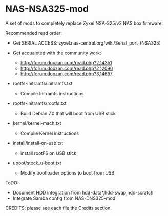 NAS-NSA325-mod
==============

A set of mods to completely replace Zyxel NSA-325/v2 NAS box firmware.


Recommended read order:

- Get SERIAL ACCESS: zyxel.nas-central.org/wiki/Serial_port_(NSA325)

- Get acquainted with the community work:
	- http://forum.doozan.com/read.php?2,14351
	- http://forum.doozan.com/read.php?2,12096
	- http://forum.doozan.com/read.php?3,14697

- rootfs-initramfs/initramfs.txt
	- Compile Initramfs instructions

- rootfs-initramfs/rootfs.txt
	- Build Debian 7.0 that will boot from USB stick

- kernel/kernel-mach.txt
	- Compile Kernel instructions

- install/install-on-usb.txt
	- install rootFS on USB stick

- uboot/stock_u-boot.txt
	- Modify bootloader options to boot from USB
	

ToDO:

- Document HDD integration from hdd-data*,hdd-swap,hdd-scratch
- Integrate Samba config from NAS-DNS325-mod


CREDITS: please see each file the Credits section.